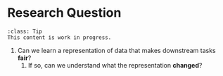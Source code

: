 # Research Question

```{admonition} WIP
:class: Tip
This content is work in progress.
```

1. Can we learn a representation of data that makes downstream tasks **fair**?
   1. If so, can we understand what the representation **changed**?
